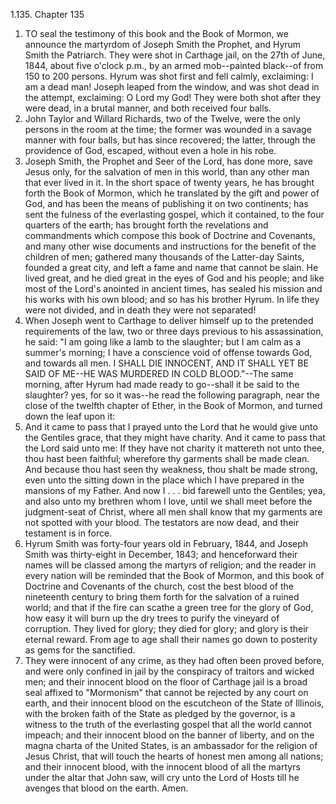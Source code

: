 1.135. Chapter 135
1. TO seal the testimony of this book and the Book of Mormon, we announce the martyrdom of Joseph Smith the Prophet, and Hyrum Smith the Patriarch. They were shot in Carthage jail, on the 27th of June, 1844, about five o'clock p.m., by an armed mob--painted black--of from 150 to 200 persons. Hyrum was shot first and fell calmly, exclaiming: I am a dead man! Joseph leaped from the window, and was shot dead in the attempt, exclaiming: O Lord my God! They were both shot after they were dead, in a brutal manner, and both received four balls.
2. John Taylor and Willard Richards, two of the Twelve, were the only persons in the room at the time; the former was wounded in a savage manner with four balls, but has since recovered; the latter, through the providence of God, escaped, without even a hole in his robe.
3. Joseph Smith, the Prophet and Seer of the Lord, has done more, save Jesus only, for the salvation of men in this world, than any other man that ever lived in it. In the short space of twenty years, he has brought forth the Book of Mormon, which he translated by the gift and power of God, and has been the means of publishing it on two continents; has sent the fulness of the everlasting gospel, which it contained, to the four quarters of the earth; has brought forth the revelations and commandments which compose this book of Doctrine and Covenants, and many other wise documents and instructions for the benefit of the children of men; gathered many thousands of the Latter-day Saints, founded a great city, and left a fame and name that cannot be slain. He lived great, and he died great in the eyes of God and his people; and like most of the Lord's anointed in ancient times, has sealed his mission and his works with his own blood; and so has his brother Hyrum. In life they were not divided, and in death they were not separated!
4. When Joseph went to Carthage to deliver himself up to the pretended requirements of the law, two or three days previous to his assassination, he said: "I am going like a lamb to the slaughter; but I am calm as a summer's morning; I have a conscience void of offense towards God, and towards all men. I SHALL DIE INNOCENT, AND IT SHALL YET BE SAID OF ME--HE WAS MURDERED IN COLD BLOOD."--The same morning, after Hyrum had made ready to go--shall it be said to the slaughter? yes, for so it was--he read the following paragraph, near the close of the twelfth chapter of Ether, in the Book of Mormon, and turned down the leaf upon it:
5. And it came to pass that I prayed unto the Lord that he would give unto the Gentiles grace, that they might have charity. And it came to pass that the Lord said unto me: If they have not charity it mattereth not unto thee, thou hast been faithful; wherefore thy garments shall be made clean. And because thou hast seen thy weakness, thou shalt be made strong, even unto the sitting down in the place which I have prepared in the mansions of my Father. And now I . . . bid farewell unto the Gentiles; yea, and also unto my brethren whom I love, until we shall meet before the judgment-seat of Christ, where all men shall know that my garments are not spotted with your blood. The testators are now dead, and their testament is in force.
6. Hyrum Smith was forty-four years old in February, 1844, and Joseph Smith was thirty-eight in December, 1843; and henceforward their names will be classed among the martyrs of religion; and the reader in every nation will be reminded that the Book of Mormon, and this book of Doctrine and Covenants of the church, cost the best blood of the nineteenth century to bring them forth for the salvation of a ruined world; and that if the fire can scathe a green tree for the glory of God, how easy it will burn up the dry trees to purify the vineyard of corruption. They lived for glory; they died for glory; and glory is their eternal reward. From age to age shall their names go down to posterity as gems for the sanctified.
7. They were innocent of any crime, as they had often been proved before, and were only confined in jail by the conspiracy of traitors and wicked men; and their innocent blood on the floor of Carthage jail is a broad seal affixed to "Mormonism" that cannot be rejected by any court on earth, and their innocent blood on the escutcheon of the State of Illinois, with the broken faith of the State as pledged by the governor, is a witness to the truth of the everlasting gospel that all the world cannot impeach; and their innocent blood on the banner of liberty, and on the magna charta of the United States, is an ambassador for the religion of Jesus Christ, that will touch the hearts of honest men among all nations; and their innocent blood, with the innocent blood of all the martyrs under the altar that John saw, will cry unto the Lord of Hosts till he avenges that blood on the earth. Amen.

